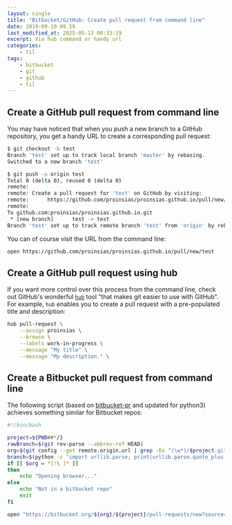 ```yaml
---
layout: single
title: "Bitbucket/GitHub: Create pull request from command line"
date: 2019-09-19 09.59
last_modified_at: 2025-05-13 00:33:19
excerpt: Via hub command or handy url
categories:
    - til
tags:
    - bitbucket
    - git
    - github
    - til
---
```


## Create a GitHub pull request from command line

You may have noticed that when you push a new branch to a GitHub repository,
you get a handy URL to create a corresponding pull request:

```bash
$ git checkout -b test
Branch 'test' set up to track local branch 'master' by rebasing.
Switched to a new branch 'test'

$ git push -u origin test
Total 0 (delta 0), reused 0 (delta 0)
remote:
remote: Create a pull request for 'test' on GitHub by visiting:
remote:      https://github.com/proinsias/proinsias.github.io/pull/new/test
remote:
To github.com:proinsias/proinsias.github.io.git
 * [new branch]      test -> test
Branch 'test' set up to track remote branch 'test' from 'origin' by rebasing.
```

You can of course visit the URL from the command line:

```bash
open https://github.com/proinsias/proinsias.github.io/pull/new/test
```

## Create a GitHub pull request using hub

If you want more control over this process from the command line,
check out GitHub's wonderful [`hub`](https://github.com/github/hub) tool "that makes git easier to use with GitHub".
For example, `hub` enables you to create a pull request with a pre-populated title and description:

```bash
hub pull-request \
    --assign proinsias \
    --browse \
    --labels work-in-progress \
    --message "My title" \
    --message "My description." \
```

## Create a Bitbucket pull request from command line

The following script (based on [bitbucket-pr](https://www.npmjs.com/package/bitbucket-pr) and updated for python3)
achieves something similar for Bitbucket repos:

```bash
#!/bin/bash

project=${PWD##*/}
rawBranch=$(git rev-parse --abbrev-ref HEAD)
org=$(git config --get remote.origin.url | grep -Eo "(\w*)/$project.git\/?$" | cut -d/ -f1)
branch=$(python -c "import urllib.parse; print(urllib.parse.quote_plus('''$rawBranch'''))")
if [[ $org = *[!\ ]* ]]
then
    echo "Opening browser..."
else
    echo "Not in a bitbucket repo"
    exit
fi

open "https://bitbucket.org/${org}/${project}/pull-requests/new?source=${branch}"
```
